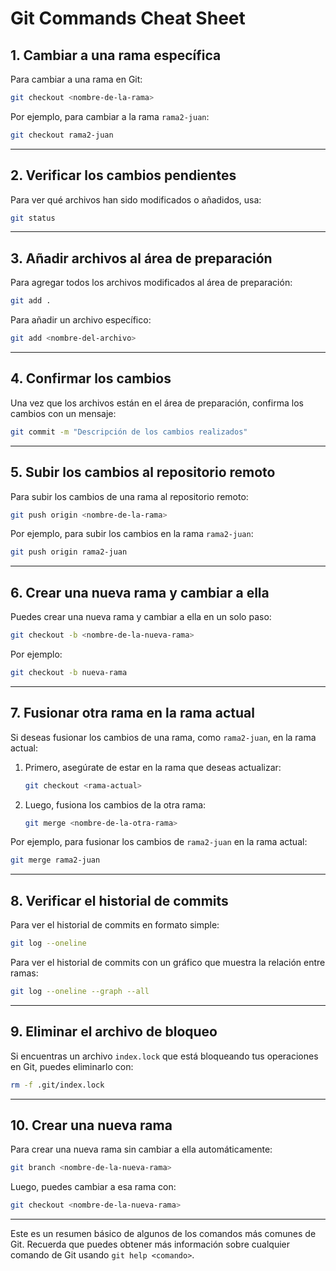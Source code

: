 
# Git Commands Cheat Sheet

## 1. Cambiar a una rama específica

Para cambiar a una rama en Git:

```bash
git checkout <nombre-de-la-rama>
```

Por ejemplo, para cambiar a la rama `rama2-juan`:

```bash
git checkout rama2-juan
```

---

## 2. Verificar los cambios pendientes

Para ver qué archivos han sido modificados o añadidos, usa:

```bash
git status
```

---

## 3. Añadir archivos al área de preparación

Para agregar todos los archivos modificados al área de preparación:

```bash
git add .
```

Para añadir un archivo específico:

```bash
git add <nombre-del-archivo>
```

---

## 4. Confirmar los cambios

Una vez que los archivos están en el área de preparación, confirma los cambios con un mensaje:

```bash
git commit -m "Descripción de los cambios realizados"
```

---

## 5. Subir los cambios al repositorio remoto

Para subir los cambios de una rama al repositorio remoto:

```bash
git push origin <nombre-de-la-rama>
```

Por ejemplo, para subir los cambios en la rama `rama2-juan`:

```bash
git push origin rama2-juan
```

---

## 6. Crear una nueva rama y cambiar a ella

Puedes crear una nueva rama y cambiar a ella en un solo paso:

```bash
git checkout -b <nombre-de-la-nueva-rama>
```

Por ejemplo:

```bash
git checkout -b nueva-rama
```

---

## 7. Fusionar otra rama en la rama actual

Si deseas fusionar los cambios de una rama, como `rama2-juan`, en la rama actual:

1. Primero, asegúrate de estar en la rama que deseas actualizar:

    ```bash
    git checkout <rama-actual>
    ```

2. Luego, fusiona los cambios de la otra rama:

    ```bash
    git merge <nombre-de-la-otra-rama>
    ```

Por ejemplo, para fusionar los cambios de `rama2-juan` en la rama actual:

```bash
git merge rama2-juan
```

---

## 8. Verificar el historial de commits

Para ver el historial de commits en formato simple:

```bash
git log --oneline
```

Para ver el historial de commits con un gráfico que muestra la relación entre ramas:

```bash
git log --oneline --graph --all
```

---

## 9. Eliminar el archivo de bloqueo

Si encuentras un archivo `index.lock` que está bloqueando tus operaciones en Git, puedes eliminarlo con:

```bash
rm -f .git/index.lock
```

---

## 10. Crear una nueva rama

Para crear una nueva rama sin cambiar a ella automáticamente:

```bash
git branch <nombre-de-la-nueva-rama>
```

Luego, puedes cambiar a esa rama con:

```bash
git checkout <nombre-de-la-nueva-rama>
```

---

Este es un resumen básico de algunos de los comandos más comunes de Git. Recuerda que puedes obtener más información sobre cualquier comando de Git usando `git help <comando>`.
